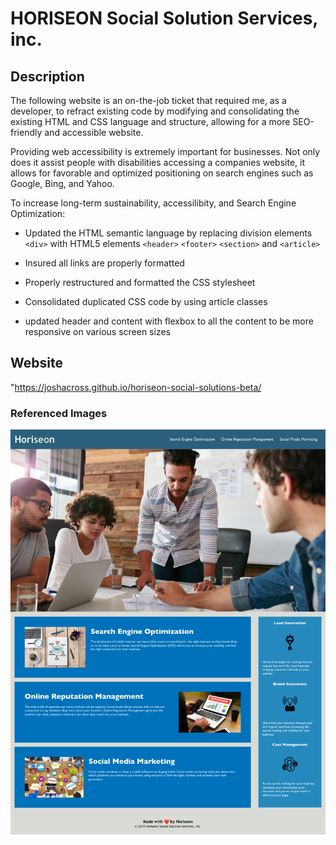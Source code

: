 # HORISEON Social Solution Services, inc.
## Description</h2>
The following website is an on-the-job ticket that required me, as a developer, to refract existing code by modifying and consolidating the existing HTML and CSS language and structure, allowing for a more SEO-friendly and accessible website.

Providing web accessibility is extremely important for businesses. Not only does it assist people with disabilities accessing a companies website, it allows for favorable and optimized positioning on search engines such as Google, Bing, and Yahoo.

To increase long-term sustainability, accessilibity, and Search Engine Optimization:

* Updated the HTML semantic language by replacing division elements `<div>` with HTML5 elements `<header>` `<footer>` `<section>` and `<article>`

* Insured all links are properly formatted

* Properly restructured and formatted the CSS stylesheet

* Consolidated duplicated CSS code by using article classes

* updated header and content with flexbox to all the content to be more responsive on various screen sizes

## Website
"https://joshacross.github.io/horiseon-social-solutions-beta/

### Referenced Images
<img src="./assets/images/joshacross.github.io_horiseon-social-solutions-beta_.png" />
